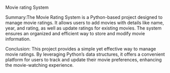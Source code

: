Movie rating System

Summary:The Movie Rating System is a Python-based project designed to manage movie ratings. It allows users to add movies with details like name, year, and rating, as well as update ratings for existing movies. The system ensures an organized and efficient way to store and modify movie information.

Conclusion: This project provides a simple yet effective way to manage movie ratings. By leveraging Python’s data structures, it offers a convenient platform for users to track and update their movie preferences, enhancing the movie-watching experience.


